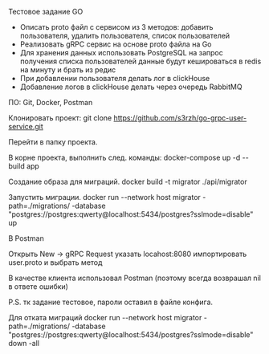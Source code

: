 Тестовое задание GO

- Описать proto файл с сервисом из 3 методов: добавить пользователя, удалить пользователя, список пользователей
- Реализовать gRPC сервис на основе proto файла на Go
- Для хранения данных использовать PostgreSQL на запрос получения списка пользователей данные будут кешироваться в redis на минуту и брать из редис
- При добавлении пользователя делать лог в clickHouse
- Добавление логов в clickHouse делать через очередь RabbitMQ

ПО: Git, Docker, Postman

Клонировать проект:
git clone https://github.com/s3rzh/go-grpc-user-service.git

Перейти в папку проекта.

В корне проекта, выполнить след. команды:
docker-compose up -d --build app

Создание образа для миграций.
docker build -t migrator ./api/migrator

Запустить миграции.
docker run --network host migrator -path=./migrations/ -database "postgres://postgres:qwerty@localhost:5434/postgres?sslmode=disable" up

В Postman

Открыть New -> gRPC Request указать locahost:8080 импортировать user.proto и выбрать метод

В качестве клиента использовал Postman (поэтому всегда возврашал nil в ответе ошибки)

P.S. тк задание тестовое, пароли оставил в файле конфига.



Для отката миграций
docker run --network host migrator -path=./migrations/ -database "postgres://postgres:qwerty@localhost:5434/postgres?sslmode=disable" down -all